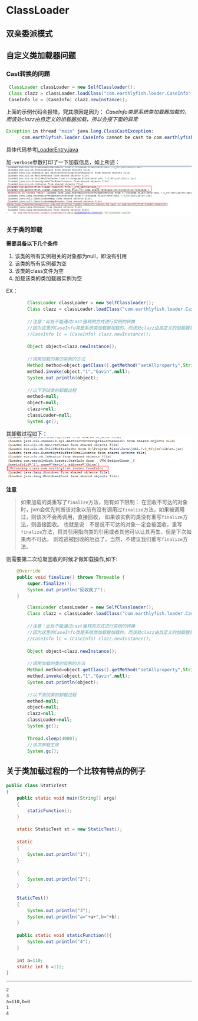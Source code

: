 # ClassLoader

## 双亲委派模式

## 自定义类加载器问题

### Cast转换的问题

```java
 ClassLoader classLoader = new SelfClassloader();
 Class clazz = classLoader.loadClass("com.earthlyfish.loader.CaseInfo");
 CaseInfo lc = (CaseInfo) clazz.newInstance();   
```

上面的示例代码会报错，究其原因是因为：
*CaseInfo类是系统类加载器加载的，而该处clazz由自定义的加载器加载，所以会报下面的异常*

```java
Exception in thread "main" java.lang.ClassCastException:
      com.earthlyfish.loader.CaseInfo cannot be cast to com.earthlyfish.loader.CaseInfo
```

具体代码参考[LoaderEntry.java](./src/com/earthlyfish/loader/CaseInfo/LoaderEntry.java)

加`-verbose`参数打印了一下加载信息，如上所述：
![](../../../../image/self_load_cast.png)

### 关于类的卸载

**需要具备以下几个条件**

1. 该类的所有实例相关的对象都为null，即没有引用
2. 该类的所有实例都为空
3. 该类的class文件为空
4. 加载该类的类加载器实例为空

EX：

```java
        ClassLoader classLoader = new SelfClassloader();
        Class clazz = classLoader.loadClass("com.earthlyfish.loader.CaseInfo");

        //注意：此处不能通过cast强转的方式进行实例的转换
        //因为这里的CaseInfo类是系统类加载器加载的，而该处clazz由自定义的加载器加载
        //CaseInfo lc = (CaseInfo) clazz.newInstance();

        Object object=clazz.newInstance();

        //调用加载的类的实例的方法
        Method method=object.getClass().getMethod("setAllproperty",String.class,String.class,String.class);
        method.invoke(object,"1","Gavin",null);
        System.out.println(object);

        //以下测试类的卸载过程
        method=null;
        object=null;
        clazz=null;
        classLoader=null;
        System.gc();
```

其卸载过程如下：
![](../../../../image/self_unload.png)

**注意**

> 如果加载的类重写了`finalize`方法，则有如下限制：
> 在回收不可达的对象时，jvm会优先判断该对象以前有没有调用过`finalize`方法，如果被调用过，则该次不会再调用，直接回收，
> 如果该实例的类没有重写`finalize`方法，则直接回收。
> 也就是说：不是说不可达的对象一定会被回收，重写`finalize`方法，将其引用指向类的引用或者其他可以让其再生，但是下次如果再不可达，
> 则难逃被回收的厄运了，当然，不建议我们重写`finalize`方法。

则需要第二次垃圾回收的时候才做卸载操作,如下:

```java
    @Override
    public void finalize() throws Throwable {
        super.finalize();
        System.out.println("回收我了");
    }
```

```java
        ClassLoader classLoader = new SelfClassloader();
        Class clazz = classLoader.loadClass("com.earthlyfish.loader.CaseInfo");

        //注意：此处不能通过cast强转的方式进行实例的转换
        //因为这里的CaseInfo类是系统类加载器加载的，而该处clazz由自定义的加载器加载
        //CaseInfo lc = (CaseInfo) clazz.newInstance();

        Object object=clazz.newInstance();

        //调用加载的类的实例的方法
        Method method=object.getClass().getMethod("setAllproperty",String.class,String.class,String.class);
        method.invoke(object,"1","Gavin",null);
        System.out.println(object);

        //以下测试类的卸载过程
        method=null;
        object=null;
        clazz=null;
        classLoader=null;
        System.gc();

        Thread.sleep(4000);
        //该次卸载生效
        System.gc();
```

## 关于类加载过程的一个比较有特点的例子

```java
public class StaticTest
{
    public static void main(String[] args)
    {
        staticFunction();
    }
 
    static StaticTest st = new StaticTest();
 
    static
    {
        System.out.println("1");
    }
 
    {
        System.out.println("2");
    }
 
    StaticTest()
    {
        System.out.println("3");
        System.out.println("a="+a+",b="+b);
    }
 
    public static void staticFunction(){
        System.out.println("4");
    }
 
    int a=110;
    static int b =112;
}
```

------

```
2
3
a=110,b=0
1
4
```

## 